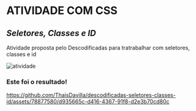 # ATIVIDADE COM CSS
## _Seletores, Classes e ID_

Atividade proposta pelo Descodificadas para tratrabalhar com seletores, classes e id 


![atividade](https://github.com/ThaisDavilla/descodificadas-seletores-classes-id/assets/78877580/bffa5767-5ecd-4a7b-a755-22109943f5a4)

### Este foi o resultado! 







https://github.com/ThaisDavilla/descodificadas-seletores-classes-id/assets/78877580/d935665c-d416-4367-91f8-d2e3b70cd80c







 
